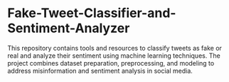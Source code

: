 # Fake-Tweet-Classifier-and-Sentiment-Analyzer
This repository contains tools and resources to classify tweets as fake or real and analyze their sentiment using machine learning techniques. The project combines dataset preparation, preprocessing, and modeling to address misinformation and sentiment analysis in social media.

